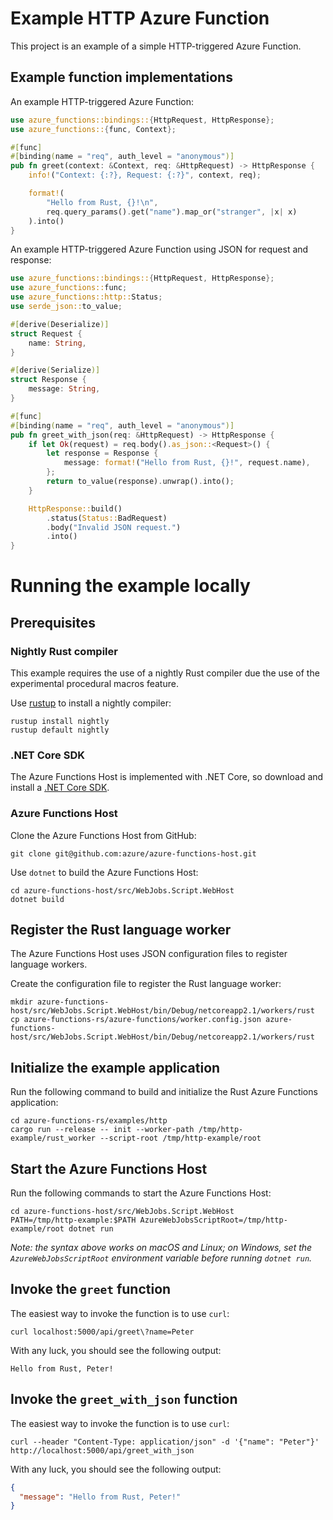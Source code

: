 # Example HTTP Azure Function

This project is an example of a simple HTTP-triggered Azure Function.

## Example function implementations

An example HTTP-triggered Azure Function:

```rust
use azure_functions::bindings::{HttpRequest, HttpResponse};
use azure_functions::{func, Context};

#[func]
#[binding(name = "req", auth_level = "anonymous")]
pub fn greet(context: &Context, req: &HttpRequest) -> HttpResponse {
    info!("Context: {:?}, Request: {:?}", context, req);

    format!(
        "Hello from Rust, {}!\n",
        req.query_params().get("name").map_or("stranger", |x| x)
    ).into()
}
```

An example HTTP-triggered Azure Function using JSON for request and response:

```rust
use azure_functions::bindings::{HttpRequest, HttpResponse};
use azure_functions::func;
use azure_functions::http::Status;
use serde_json::to_value;

#[derive(Deserialize)]
struct Request {
    name: String,
}

#[derive(Serialize)]
struct Response {
    message: String,
}

#[func]
#[binding(name = "req", auth_level = "anonymous")]
pub fn greet_with_json(req: &HttpRequest) -> HttpResponse {
    if let Ok(request) = req.body().as_json::<Request>() {
        let response = Response {
            message: format!("Hello from Rust, {}!", request.name),
        };
        return to_value(response).unwrap().into();
    }

    HttpResponse::build()
        .status(Status::BadRequest)
        .body("Invalid JSON request.")
        .into()
}
```

# Running the example locally

## Prerequisites

### Nightly Rust compiler

This example requires the use of a nightly Rust compiler due the use of the experimental procedural macros feature.

Use [rustup](https://github.com/rust-lang-nursery/rustup.rs) to install a nightly compiler:

```
rustup install nightly
rustup default nightly
```

### .NET Core SDK

The Azure Functions Host is implemented with .NET Core, so download and install a [.NET Core SDK](https://www.microsoft.com/net/download).

### Azure Functions Host

Clone the Azure Functions Host from GitHub:

```
git clone git@github.com:azure/azure-functions-host.git
```

Use `dotnet` to build the Azure Functions Host:

```
cd azure-functions-host/src/WebJobs.Script.WebHost
dotnet build
```

## Register the Rust language worker

The Azure Functions Host uses JSON configuration files to register language workers.

Create the configuration file to register the Rust language worker:

```
mkdir azure-functions-host/src/WebJobs.Script.WebHost/bin/Debug/netcoreapp2.1/workers/rust
cp azure-functions-rs/azure-functions/worker.config.json azure-functions-host/src/WebJobs.Script.WebHost/bin/Debug/netcoreapp2.1/workers/rust
```

## Initialize the example application

Run the following command to build and initialize the Rust Azure Functions application:

```
cd azure-functions-rs/examples/http
cargo run --release -- init --worker-path /tmp/http-example/rust_worker --script-root /tmp/http-example/root
```

## Start the Azure Functions Host

Run the following commands to start the Azure Functions Host:

```
cd azure-functions-host/src/WebJobs.Script.WebHost
PATH=/tmp/http-example:$PATH AzureWebJobsScriptRoot=/tmp/http-example/root dotnet run
```

_Note: the syntax above works on macOS and Linux; on Windows, set the `AzureWebJobsScriptRoot` environment variable before running `dotnet run`._

## Invoke the `greet` function

The easiest way to invoke the function is to use `curl`:

```
curl localhost:5000/api/greet\?name=Peter
```

With any luck, you should see the following output:

```
Hello from Rust, Peter!
```

## Invoke the `greet_with_json` function

The easiest way to invoke the function is to use `curl`:

```
curl --header "Content-Type: application/json" -d '{"name": "Peter"}' http://localhost:5000/api/greet_with_json
```

With any luck, you should see the following output:

```json
{
  "message": "Hello from Rust, Peter!"
}
```